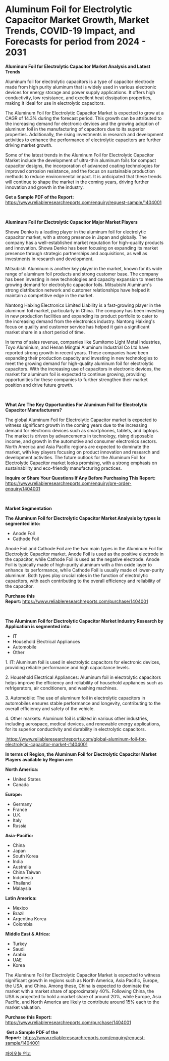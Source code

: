 <p><h1>Aluminum Foil for Electrolytic Capacitor Market Growth, Market Trends, COVID-19 Impact, and Forecasts for period from 2024 - 2031</h1></p><p><strong>Aluminum Foil for Electrolytic Capacitor Market Analysis and Latest Trends</strong></p>
<p><p>Aluminum foil for electrolytic capacitors is a type of capacitor electrode made from high purity aluminum that is widely used in various electronic devices for energy storage and power supply applications. It offers high conductivity, low resistance, and excellent heat dissipation properties, making it ideal for use in electrolytic capacitors.</p><p>The Aluminum Foil for Electrolytic Capacitor Market is expected to grow at a CAGR of 14.3% during the forecast period. This growth can be attributed to the increasing demand for electronic devices and the growing adoption of aluminum foil in the manufacturing of capacitors due to its superior properties. Additionally, the rising investments in research and development activities to enhance the performance of electrolytic capacitors are further driving market growth.</p><p>Some of the latest trends in the Aluminum Foil for Electrolytic Capacitor Market include the development of ultra-thin aluminum foils for compact capacitor designs, the incorporation of advanced coating technologies for improved corrosion resistance, and the focus on sustainable production methods to reduce environmental impact. It is anticipated that these trends will continue to shape the market in the coming years, driving further innovation and growth in the industry.</p></p>
<p><strong>Get a Sample PDF of the Report:&nbsp;</strong> <a href="https://www.reliableresearchreports.com/enquiry/request-sample/1404001">https://www.reliableresearchreports.com/enquiry/request-sample/1404001</a></p>
<p>&nbsp;</p>
<p><strong>Aluminum Foil for Electrolytic Capacitor Major Market Players</strong></p>
<p><p>Showa Denko is a leading player in the aluminum foil for electrolytic capacitor market, with a strong presence in Japan and globally. The company has a well-established market reputation for high-quality products and innovation. Showa Denko has been focusing on expanding its market presence through strategic partnerships and acquisitions, as well as investments in research and development.</p><p>Mitsubishi Aluminum is another key player in the market, known for its wide range of aluminum foil products and strong customer base. The company has been investing in new technologies and capacity expansion to meet the growing demand for electrolytic capacitor foils. Mitsubishi Aluminum's strong distribution network and customer relationships have helped it maintain a competitive edge in the market.</p><p>Nantong Haixing Electronics Limited Liability is a fast-growing player in the aluminum foil market, particularly in China. The company has been investing in new production facilities and expanding its product portfolio to cater to the increasing demand from the electronics industry. Nantong Haixing's focus on quality and customer service has helped it gain a significant market share in a short period of time.</p><p>In terms of sales revenue, companies like Sumitomo Light Metal Industries, Toyo Aluminium, and Henan Mingtai Aluminum Industrial Co Ltd have reported strong growth in recent years. These companies have been expanding their production capacity and investing in new technologies to meet the growing demand for high-quality aluminum foil for electrolytic capacitors. With the increasing use of capacitors in electronic devices, the market for aluminum foil is expected to continue growing, providing opportunities for these companies to further strengthen their market position and drive future growth.</p></p>
<p>&nbsp;</p>
<p><strong>What Are The Key Opportunities For Aluminum Foil for Electrolytic Capacitor Manufacturers?</strong></p>
<p><p>The global Aluminum Foil for Electrolytic Capacitor market is expected to witness significant growth in the coming years due to the increasing demand for electronic devices such as smartphones, tablets, and laptops. The market is driven by advancements in technology, rising disposable income, and growth in the automotive and consumer electronics sectors. North America and Asia Pacific regions are expected to dominate the market, with key players focusing on product innovation and research and development activities. The future outlook for the Aluminum Foil for Electrolytic Capacitor market looks promising, with a strong emphasis on sustainability and eco-friendly manufacturing practices.</p></p>
<p><strong>Inquire or Share Your Questions If Any Before Purchasing This Report:</strong> <a href="https://www.reliableresearchreports.com/enquiry/pre-order-enquiry/1404001">https://www.reliableresearchreports.com/enquiry/pre-order-enquiry/1404001</a></p>
<p>&nbsp;</p>
<p><strong>Market Segmentation</strong></p>
<p><strong>The Aluminum Foil for Electrolytic Capacitor Market Analysis by types is segmented into:</strong></p>
<p><ul><li>Anode Foil</li><li>Cathode Foil</li></ul></p>
<p><p>Anode Foil and Cathode Foil are the two main types in the Aluminum Foil for Electrolytic Capacitor market. Anode Foil is used as the positive electrode in the capacitor, while Cathode Foil is used as the negative electrode. Anode Foil is typically made of high-purity aluminum with a thin oxide layer to enhance its performance, while Cathode Foil is usually made of lower-purity aluminum. Both types play crucial roles in the function of electrolytic capacitors, with each contributing to the overall efficiency and reliability of the capacitor.</p></p>
<p><strong>Purchase this Report:&nbsp;</strong><a href="https://www.reliableresearchreports.com/purchase/1404001">https://www.reliableresearchreports.com/purchase/1404001</a></p>
<p>&nbsp;</p>
<p><strong>The Aluminum Foil for Electrolytic Capacitor Market Industry Research by Application is segmented into:</strong></p>
<p><ul><li>IT</li><li>Household Electrical Appliances</li><li>Automobile</li><li>Other</li></ul></p>
<p><p>1. IT: Aluminum foil is used in electrolytic capacitors for electronic devices, providing reliable performance and high capacitance levels.</p><p>2. Household Electrical Appliances: Aluminum foil in electrolytic capacitors helps improve the efficiency and reliability of household appliances such as refrigerators, air conditioners, and washing machines.</p><p>3. Automobile: The use of aluminum foil in electrolytic capacitors in automobiles ensures stable performance and longevity, contributing to the overall efficiency and safety of the vehicle.</p><p>4. Other markets: Aluminum foil is utilized in various other industries, including aerospace, medical devices, and renewable energy applications, for its superior conductivity and durability in electrolytic capacitors.</p></p>
<p><a href="https://www.reliableresearchreports.com/global-aluminum-foil-for-electrolytic-capacitor-market-r1404001">&nbsp;https://www.reliableresearchreports.com/global-aluminum-foil-for-electrolytic-capacitor-market-r1404001</a></p>
<p><strong>In terms of Region, the Aluminum Foil for Electrolytic Capacitor Market Players available by Region are:</strong></p>
<p>
    <p> <strong> North America: </strong>
        <ul>
            <li>United States</li>
            <li>Canada</li>
        </ul>
        </p> 
    <p> <strong> Europe: </strong>
        <ul>
            <li>Germany</li>
            <li>France</li>
            <li>U.K.</li>
            <li>Italy</li>
            <li>Russia</li>
        </ul>
        </p> 
    <p> <strong> Asia-Pacific: </strong>
        <ul>
            <li>China</li>
            <li>Japan</li>
            <li>South Korea</li>
            <li>India</li>
            <li>Australia</li>
            <li>China Taiwan</li>
            <li>Indonesia</li>
            <li>Thailand</li>
            <li>Malaysia</li>
        </ul>
        </p> 
    <p> <strong> Latin America: </strong>
        <ul>
            <li>Mexico</li>
            <li>Brazil</li>
            <li>Argentina Korea</li>
            <li>Colombia</li>
        </ul>
        </p> 
    <p> <strong> Middle East & Africa: </strong>
        <ul>
            <li>Turkey</li>
            <li>Saudi</li>
            <li>Arabia</li>
            <li>UAE</li>
            <li>Korea</li>
        </ul>
    </p>
    </p>
<p><p>The Aluminum Foil for Electrolytic Capacitor Market is expected to witness significant growth in regions such as North America, Asia Pacific, Europe, the USA, and China. Among these, China is expected to dominate the market with a market share of approximately 40%. Following China, the USA is projected to hold a market share of around 20%, while Europe, Asia Pacific, and North America are likely to contribute around 15% each to the market valuation.</p></p>
<p><strong>Purchase this Report: </strong><a href="https://www.reliableresearchreports.com/purchase/1404001">https://www.reliableresearchreports.com/purchase/1404001</a></p>
<p>&nbsp;<strong>Get a Sample PDF of the Report:&nbsp;&nbsp;</strong><a href="https://www.reliableresearchreports.com/enquiry/request-sample/1404001">https://www.reliableresearchreports.com/enquiry/request-sample/1404001</a></p>
<p><strong></strong></p>
<p><p><a href="https://github.com/vss5505pa7z1p/Market-Research-Report-List-3/blob/main/24652661105.md">파에오놀 연고</a></p></p>